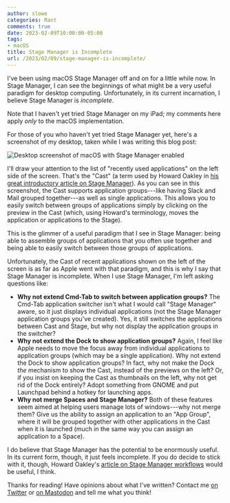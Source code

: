 ```yaml
---
author: slowe
categories: Rant
comments: true
date: 2023-02-09T10:00:00-05:00
tags:
- macOS
title: Stage Manager is Incomplete
url: /2023/02/09/stage-manager-is-incomplete/
---
```


I've been using macOS Stage Manager off and on for a little while now. In Stage Manager, I can see the beginnings of what might be a very useful paradigm for desktop computing. Unfortunately, in its current incarnation, I believe Stage Manager is _incomplete_.<!--more-->

Note that I haven't yet tried Stage Manager on my iPad; my comments here apply _only_ to the macOS implementation.

For those of you who haven't yet tried Stage Manager yet, here's a screenshot of my desktop, taken while I was writing this blog post:

![Desktop screenshot of macOS with Stage Manager enabled](/public/img/desktop-with-stage-manager.png)

I'll draw your attention to the list of "recently used applications" on the left side of the screen. That's the "Cast" (a term used by Howard Oakley in [his great introductory article on Stage Manager][link-1]). As you can see in this screenshot, the Cast supports application groups---like having Slack and Mail grouped together---as well as single applications. This allows you to easily switch between groups of applications simply by clicking on the preview in the Cast (which, using Howard's terminology, moves the application or applications to the Stage).

This is the glimmer of a useful paradigm that I see in Stage Manager: being able to assemble groups of applications that you often use together and being able to easily switch between those groups of applications.

Unfortunately, the Cast of recent applications shown on the left of the screen is as far as Apple went with that paradigm, and this is why I say that Stage Manager is incomplete. When I use Stage Manager, I'm left asking questions like:

* **Why not extend Cmd-Tab to switch between application groups?** The Cmd-Tab application switcher isn't what I would call "Stage Manager" aware, so it just displays individual applications (not the Stage Manager application groups you've created). Yes, it still switches the applications between Cast and Stage, but why not display the application groups in the switcher?
* **Why not extend the Dock to show application groups?** Again, I feel like Apple needs to move the focus away from individual applications to application groups (which may be a single application). Why not extend the Dock to show application groups? In fact, why not make the Dock _the_ mechanism to show the Cast, instead of the previews on the left? Or, if you insist on keeping the Cast as thumbnails on the left, why not get rid of the Dock entirely? Adopt something from GNOME and put Launchpad behind a hotkey for launching apps.
* **Why not merge Spaces and Stage Manager?** Both of these features seem aimed at helping users manage lots of windows---why not merge them? Give us the ability to assign an application to an "App Group", where it will be grouped together with other applications in the Cast when it is launched (much in the same way you can assign an application to a Space).

I do believe that Stage Manager has the potential to be enormously useful. In its current form, though, it just feels incomplete. If you do decide to stick with it, though, Howard Oakley's [article on Stage Manager workflows][link-2] would be useful, I think.

Thanks for reading! Have opinions about what I've written? Contact me [on Twitter][link-3] or [on Mastodon][link-4] and tell me what you think!

[link-1]: https://eclecticlight.co/2023/01/11/stage-manager-for-the-unimpressed-1-getting-started/
[link-2]: https://eclecticlight.co/2023/01/13/stage-manager-for-the-unimpressed-2-workflow-strategies/
[link-3]: https://twitter.com/scott_lowe
[link-4]: https://fosstodon.org/@scottslowe
